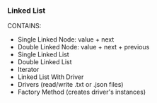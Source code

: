 ### Linked List

CONTAINS:
- Single Linked Node: value + next
- Double Linked Node: value + next + previous 
- Single Linked List 
- Double Linked List
- Iterator
- Linked List With Driver 
- Drivers (read/write .txt or .json files)
- Factory Method (creates driver's instances)